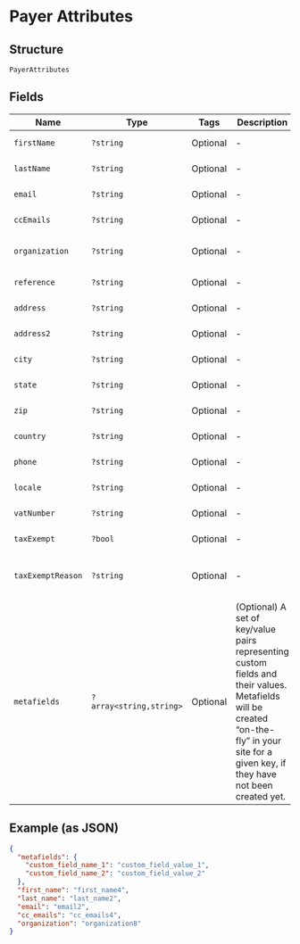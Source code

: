
# Payer Attributes

## Structure

`PayerAttributes`

## Fields

| Name | Type | Tags | Description | Getter | Setter |
|  --- | --- | --- | --- | --- | --- |
| `firstName` | `?string` | Optional | - | getFirstName(): ?string | setFirstName(?string firstName): void |
| `lastName` | `?string` | Optional | - | getLastName(): ?string | setLastName(?string lastName): void |
| `email` | `?string` | Optional | - | getEmail(): ?string | setEmail(?string email): void |
| `ccEmails` | `?string` | Optional | - | getCcEmails(): ?string | setCcEmails(?string ccEmails): void |
| `organization` | `?string` | Optional | - | getOrganization(): ?string | setOrganization(?string organization): void |
| `reference` | `?string` | Optional | - | getReference(): ?string | setReference(?string reference): void |
| `address` | `?string` | Optional | - | getAddress(): ?string | setAddress(?string address): void |
| `address2` | `?string` | Optional | - | getAddress2(): ?string | setAddress2(?string address2): void |
| `city` | `?string` | Optional | - | getCity(): ?string | setCity(?string city): void |
| `state` | `?string` | Optional | - | getState(): ?string | setState(?string state): void |
| `zip` | `?string` | Optional | - | getZip(): ?string | setZip(?string zip): void |
| `country` | `?string` | Optional | - | getCountry(): ?string | setCountry(?string country): void |
| `phone` | `?string` | Optional | - | getPhone(): ?string | setPhone(?string phone): void |
| `locale` | `?string` | Optional | - | getLocale(): ?string | setLocale(?string locale): void |
| `vatNumber` | `?string` | Optional | - | getVatNumber(): ?string | setVatNumber(?string vatNumber): void |
| `taxExempt` | `?bool` | Optional | - | getTaxExempt(): ?bool | setTaxExempt(?bool taxExempt): void |
| `taxExemptReason` | `?string` | Optional | - | getTaxExemptReason(): ?string | setTaxExemptReason(?string taxExemptReason): void |
| `metafields` | `?array<string,string>` | Optional | (Optional) A set of key/value pairs representing custom fields and their values. Metafields will be created “on-the-fly” in your site for a given key, if they have not been created yet. | getMetafields(): ?array | setMetafields(?array metafields): void |

## Example (as JSON)

```json
{
  "metafields": {
    "custom_field_name_1": "custom_field_value_1",
    "custom_field_name_2": "custom_field_value_2"
  },
  "first_name": "first_name4",
  "last_name": "last_name2",
  "email": "email2",
  "cc_emails": "cc_emails4",
  "organization": "organization8"
}
```

